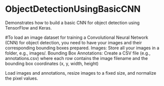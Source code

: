 # ObjectDetectionUsingBasicCNN

Demonstrates how to build a basic CNN for object detection using TensorFlow and Keras. 


#To load an image dataset for training a Convolutional Neural Network (CNN) for object detection, you need to have your images and their corresponding bounding boxes prepared. 
      Images: Store all your images in a folder, e.g., images/.
      Bounding Box Annotations: Create a CSV file (e.g., annotations.csv) where each row contains the image filename and the bounding box coordinates (x, y, width, height)

Load images and annotations, resize images to a fixed size, and normalize the pixel values.
